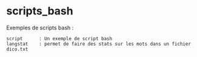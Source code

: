 scripts_bash
============

Exemples de scripts bash :

	script 		: Un exemple de script bash
	langstat 	: permet de faire des stats sur les mots dans un fichier dico.txt
